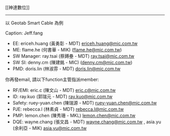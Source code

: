 [[神達數位]]

---

以 Geotab Smart Cable 為例

Caption: Jeff.fang
- EE: ericeh.huang (黃勇彰 - MDT) ericeh.huang@mic.com.tw 
- ME: flame.he (何書華 - MIK) (flame.he@mic.com.tw) 
- SW Manager: ray.tsai (蔡鎛壘 - MDT) ray.tsai@mic.com.tw 
- SW SI: denny.cm (陳建銘 - MIC) (denny.cm@mic.com.tw)
- PMD: doris.lin (林淑雰 - MDT) doris.lin@mic.com.tw 

你再發email, 請以下function主管指派member: 
- RF/EMI: eric.c (陳文山 - MDT) eric.c@mic.com.tw  
- ID:  ray.kuo (郭瑞元 - MDT) ray.kuo@mic.com.tw
- Safety: ruey-yuan.chen (陳瑞源 - MDT) ruey-yuan.chen@mic.com.tw
- PJE: rebecca.l (林素貞 - MDT) rebecca.l@mic.com.tw 
- PMP: lemon.chen (陳秀珊 - MKL) lemon.chen@mic.com.tw 
- DQE: wayne.chang (張文昌 - MDT) wayne.chang@mic.com.tw , asia.yu (余利亞 - MIK) asia.yu@mic.com.tw 
